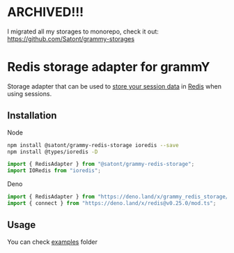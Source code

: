 # ARCHIVED!!!

I migrated all my storages to monorepo, check it out: https://github.com/Satont/grammy-storages

# Redis storage adapter for grammY

Storage adapter that can be used to
[store your session data](https://grammy.dev/plugins/session.html) in
[Redis](https://redis.io/) when using sessions.

## Installation

Node

```bash
npm install @satont/grammy-redis-storage ioredis --save
npm install @types/ioredis -D
```

```ts
import { RedisAdapter } from "@satont/grammy-redis-storage";
import IORedis from "ioredis";
```

Deno

```ts
import { RedisAdapter } from "https://deno.land/x/grammy_redis_storage/mod.ts";
import { connect } from "https://deno.land/x/redis@v0.25.0/mod.ts";
```

## Usage

You can check
[examples](https://github.com/Satont/grammy-redis-storage/tree/main/examples)
folder
